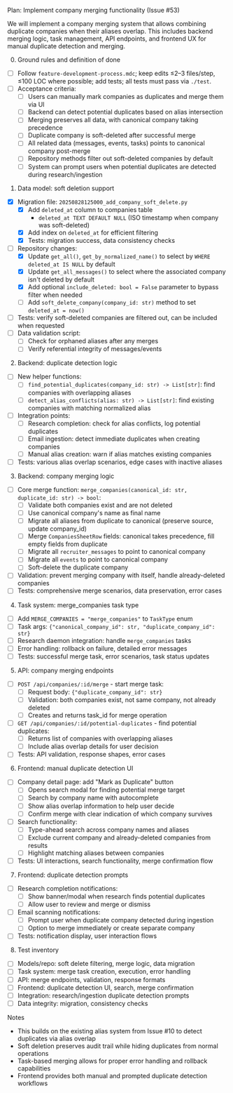 Plan: Implement company merging functionality (Issue #53)

We will implement a company merging system that allows combining duplicate companies when their aliases overlap. This includes backend merging logic, task management, API endpoints, and frontend UX for manual duplicate detection and merging.

0. Ground rules and definition of done

- [ ] Follow `feature-development-process.mdc`; keep edits ≤2–3 files/step, ≤100 LOC where possible; add tests; all tests must pass via `./test`.
- [ ] Acceptance criteria:
  - [ ] Users can manually mark companies as duplicates and merge them via UI
  - [ ] Backend can detect potential duplicates based on alias intersection
  - [ ] Merging preserves all data, with canonical company taking precedence
  - [ ] Duplicate company is soft-deleted after successful merge
  - [ ] All related data (messages, events, tasks) points to canonical company post-merge
  - [ ] Repository methods filter out soft-deleted companies by default
  - [ ] System can prompt users when potential duplicates are detected during research/ingestion

1. Data model: soft deletion support


- [x] Migration file: `20250828125000_add_company_soft_delete.py`
    - [x] Add `deleted_at` column to companies table
         - `deleted_at TEXT DEFAULT NULL` (ISO timestamp when company was soft-deleted)
    - [x] Add index on `deleted_at` for efficient filtering
    - [x] Tests: migration success, data consistency checks
- [ ] Repository changes:
  - [x] Update `get_all()`, `get_by_normalized_name()` to select by `WHERE deleted_at IS NULL` by default
  - [x] Update `get_all_messages()` to select where the associated company isn't deleted by default
  - [x] Add optional `include_deleted: bool = False` parameter to bypass filter when needed
  - [ ] Add `soft_delete_company(company_id: str)` method to set `deleted_at = now()`
- [ ] Tests: verify soft-deleted companies are filtered out, can be included when requested
- [ ] Data validation script:
  - [ ] Check for orphaned aliases after any merges
  - [ ] Verify referential integrity of messages/events

2. Backend: duplicate detection logic

- [ ] New helper functions:
  - [ ] `find_potential_duplicates(company_id: str) -> List[str]`: find companies with overlapping aliases
  - [ ] `detect_alias_conflicts(alias: str) -> List[str]`: find existing companies with matching normalized alias
- [ ] Integration points:
  - [ ] Research completion: check for alias conflicts, log potential duplicates
  - [ ] Email ingestion: detect immediate duplicates when creating companies
  - [ ] Manual alias creation: warn if alias matches existing companies
- [ ] Tests: various alias overlap scenarios, edge cases with inactive aliases

3. Backend: company merging logic

- [ ] Core merge function: `merge_companies(canonical_id: str, duplicate_id: str) -> bool`:
  - [ ] Validate both companies exist and are not deleted
  - [ ] Use canonical company's name as final name
  - [ ] Migrate all aliases from duplicate to canonical (preserve source, update company_id)
  - [ ] Merge `CompaniesSheetRow` fields: canonical takes precedence, fill empty fields from duplicate
  - [ ] Migrate all `recruiter_messages` to point to canonical company
  - [ ] Migrate all `events` to point to canonical company  
  - [ ] Soft-delete the duplicate company
- [ ] Validation: prevent merging company with itself, handle already-deleted companies
- [ ] Tests: comprehensive merge scenarios, data preservation, error cases

4. Task system: merge_companies task type

- [ ] Add `MERGE_COMPANIES = "merge_companies"` to `TaskType` enum
- [ ] Task args: `{"canonical_company_id": str, "duplicate_company_id": str}`
- [ ] Research daemon integration: handle `merge_companies` tasks
- [ ] Error handling: rollback on failure, detailed error messages
- [ ] Tests: successful merge task, error scenarios, task status updates

5. API: company merging endpoints

- [ ] `POST /api/companies/:id/merge` - start merge task:
  - [ ] Request body: `{"duplicate_company_id": str}`
  - [ ] Validation: both companies exist, not same company, not already deleted
  - [ ] Creates and returns task_id for merge operation
- [ ] `GET /api/companies/:id/potential-duplicates` - find potential duplicates:
  - [ ] Returns list of companies with overlapping aliases
  - [ ] Include alias overlap details for user decision
- [ ] Tests: API validation, response shapes, error cases

6. Frontend: manual duplicate detection UI

- [ ] Company detail page: add "Mark as Duplicate" button
  - [ ] Opens search modal for finding potential merge target
  - [ ] Search by company name with autocomplete
  - [ ] Show alias overlap information to help user decide
  - [ ] Confirm merge with clear indication of which company survives
- [ ] Search functionality:
  - [ ] Type-ahead search across company names and aliases
  - [ ] Exclude current company and already-deleted companies from results
  - [ ] Highlight matching aliases between companies
- [ ] Tests: UI interactions, search functionality, merge confirmation flow

7. Frontend: duplicate detection prompts

- [ ] Research completion notifications:
  - [ ] Show banner/modal when research finds potential duplicates
  - [ ] Allow user to review and merge or dismiss
- [ ] Email scanning notifications:
  - [ ] Prompt user when duplicate company detected during ingestion
  - [ ] Option to merge immediately or create separate company
- [ ] Tests: notification display, user interaction flows

8. Test inventory

- [ ] Models/repo: soft delete filtering, merge logic, data migration
- [ ] Task system: merge task creation, execution, error handling  
- [ ] API: merge endpoints, validation, response formats
- [ ] Frontend: duplicate detection UI, search, merge confirmation
- [ ] Integration: research/ingestion duplicate detection prompts
- [ ] Data integrity: migration, consistency checks

Notes

- This builds on the existing alias system from Issue #10 to detect duplicates via alias overlap
- Soft deletion preserves audit trail while hiding duplicates from normal operations
- Task-based merging allows for proper error handling and rollback capabilities
- Frontend provides both manual and prompted duplicate detection workflows
